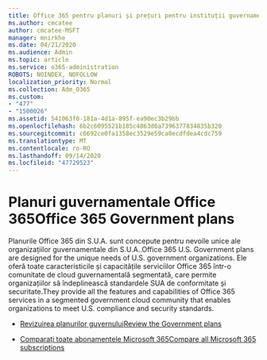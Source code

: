 ```yaml
---
title: Office 365 pentru planuri și prețuri pentru instituții guvernamentale
ms.author: cmcatee
author: cmcatee-MSFT
manager: mnirkhe
ms.date: 04/21/2020
ms.audience: Admin
ms.topic: article
ms.service: o365-administration
ROBOTS: NOINDEX, NOFOLLOW
localization_priority: Normal
ms.collection: Adm_O365
ms.custom:
- "477"
- "1500026"
ms.assetid: 541063f0-181a-4d1a-895f-ea90ec3b29bb
ms.openlocfilehash: 6b2c6095521b185c4863d6a7396377834835b320
ms.sourcegitcommit: c6692ce0fa1358ec3529e59ca0ecdfdea4cdc759
ms.translationtype: MT
ms.contentlocale: ro-RO
ms.lasthandoff: 09/14/2020
ms.locfileid: "47729523"
---
```

# <a name="office-365-government-plans"></a><span data-ttu-id="87fb0-102">Planuri guvernamentale Office 365</span><span class="sxs-lookup"><span data-stu-id="87fb0-102">Office 365 Government plans</span></span>

<span data-ttu-id="87fb0-103">Planurile Office 365 din S.U.A. sunt concepute pentru nevoile unice ale organizațiilor guvernamentale din S.U.A..</span><span class="sxs-lookup"><span data-stu-id="87fb0-103">Office 365 U.S. Government plans are designed for the unique needs of U.S. government organizations.</span></span> <span data-ttu-id="87fb0-104">Ele oferă toate caracteristicile și capacitățile serviciilor Office 365 într-o comunitate de cloud guvernamentală segmentată, care permite organizațiilor să îndeplinească standardele SUA de conformitate și securitate.</span><span class="sxs-lookup"><span data-stu-id="87fb0-104">They provide all the features and capabilities of Office 365 services in a segmented government cloud community that enables organizations to meet U.S. compliance and security standards.</span></span>
  
- [<span data-ttu-id="87fb0-105">Revizuirea planurilor guvernului</span><span class="sxs-lookup"><span data-stu-id="87fb0-105">Review the Government plans</span></span>](https://products.office.com/government/compare-office-365-government-plans)

- [<span data-ttu-id="87fb0-106">Comparați toate abonamentele Microsoft 365</span><span class="sxs-lookup"><span data-stu-id="87fb0-106">Compare all Microsoft 365 subscriptions</span></span>](https://products.office.com/business/compare-more-office-365-for-business-plans)